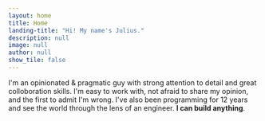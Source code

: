 ```yaml
---
layout: home
title: Home
landing-title: "Hi! My name's Julius."
description: null
image: null
author: null
show_tile: false
---
```


I'm an opinionated & pragmatic guy with strong attention to detail and great colloboration skills. I'm easy to work with, not afraid to share my opinion, and the first to admit I'm wrong. I've also been programming for 12 years and see the world through the lens of an engineer. **I can build anything**.
